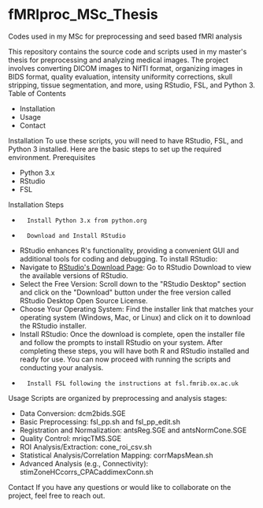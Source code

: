 # fMRIproc_MSc_Thesis
Codes used in my MSc for preprocessing and seed based fMRI analysis

This repository contains the source code and scripts used in my master's thesis for preprocessing and analyzing medical images. The project involves converting DICOM images to NifTI format, organizing images in BIDS format, quality evaluation, intensity uniformity corrections, skull stripping, tissue segmentation, and more, using RStudio, FSL, and Python 3.
Table of Contents
* Installation
* Usage
* Contact
  
Installation
To use these scripts, you will need to have RStudio, FSL, and Python 3 installed. Here are the basic steps to set up the required environment.
Prerequisites
* Python 3.x
* RStudio
* FSL
  
Installation Steps
* 		Install Python 3.x from python.org
* 		Download and Install RStudio
* RStudio enhances R's functionality, providing a convenient GUI and additional tools for coding and debugging. To install RStudio:
* Navigate to [RStudio's Download Page](https://posit.co/products/open-source/rstudio/): Go to RStudio Download to view the available versions of RStudio.
* Select the Free Version: Scroll down to the "RStudio Desktop" section and click on the "Download" button under the free version called RStudio Desktop Open Source License.
* Choose Your Operating System: Find the installer link that matches your operating system (Windows, Mac, or Linux) and click on it to download the RStudio installer.
* Install RStudio: Once the download is complete, open the installer file and follow the prompts to install RStudio on your system.
After completing these steps, you will have both R and RStudio installed and ready for use. You can now proceed with running the scripts and conducting your analysis.
* 		Install FSL following the instructions at fsl.fmrib.ox.ac.uk
  
Usage
Scripts are organized by preprocessing and analysis stages:
*    Data Conversion: dcm2bids.SGE
*    Basic Preprocessing: fsl_pp.sh and fsl_pp_edit.sh
*    Registration and Normalization: antsReg.SGE and antsNormCone.SGE
*    Quality Control: mriqcTMS.SGE
*    ROI Analysis/Extraction: cone_roi_csv.sh
*    Statistical Analysis/Correlation Mapping: corrMapsMean.sh
*    Advanced Analysis (e.g., Connectivity): stimZoneHCcorrs_CPACaddimexConn.sh
  
Contact
If you have any questions or would like to collaborate on the project, feel free to reach out.
